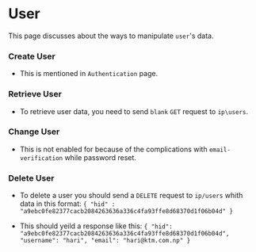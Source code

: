 # User
 This page discusses about the ways to manipulate `user`'s data. 

### Create User

*  This is mentioned in `Authentication` page.

### Retrieve User

*  To retrieve user data, you need to send `blank` `GET` request to `ip\users`.

### Change User

*  This is not enabled for because of the complications with `email-verification` while password reset.

### Delete User

*  To delete a user you should send a `DELETE` request to `ip/users` whith data in this format:
`{
    "hid" : "a9ebc0fe82377cacb2084263636a336c4fa93ffe8d68370d1f06b04d"
}`

*  This should yeild a response like this:
`{
  "hid": "a9ebc0fe82377cacb2084263636a336c4fa93ffe8d68370d1f06b04d",
  "username": "hari",
  "email": "hari@ktm.com.np"
}`
